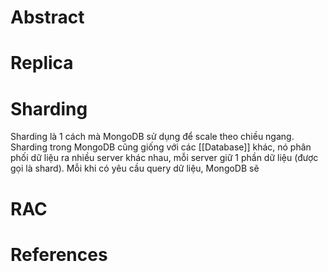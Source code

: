 ---
---
# Abstract

# Replica
# Sharding

Sharding là 1 cách mà MongoDB sử dụng để scale theo chiều ngang. Sharding trong MongoDB cũng giống với các [[Database]] khác, nó phân phối dữ liệu ra nhiều server khác nhau, mỗi server giữ 1 phần dữ liệu (được gọi là shard). Mỗi khi có yêu cầu query dữ liệu, MongoDB sẽ 

# RAC

# References
